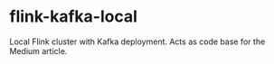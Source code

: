 # flink-kafka-local
Local Flink cluster with Kafka deployment. Acts as code base for the Medium article.
